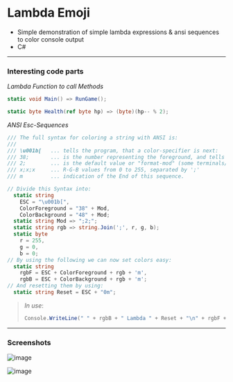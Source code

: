 # Lambda Emoji

- Simple demonstration of simple lambda expressions & ansi sequences to color console output
- C#  

---  
### Interesting code parts

*Lambda Function to call Methods*
```cs
static void Main() => RunGame();

static byte Health(ref byte hp) => (byte)(hp-- % 2);
```

*ANSI Esc-Sequences*
```cs
/// The full syntax for coloring a string with ANSI is:
///
/// \u001b[   ... tells the program, that a color-specifier is next:
/// 38;       ... is the number representing the foreground, and tells the program that an RGB-value follows (other examples: 48 does the same for the background)
/// 2;        ... is the default value or "format-mod" (some terminals/consoles support underlined, or even blinking text) 
/// x;x;x     ... R-G-B values from 0 to 255, separated by ';'
/// m         ... indication of the End of this sequence.

// Divide this Syntax into:
  static string
    ESC = "\u001b[",
    ColorForeground = "38" + Mod,
    ColorBackground = "48" + Mod;
  static string Mod => ";2;";
  static string rgb => string.Join(';', r, g, b);
  static byte
    r = 255,
    g = 0,
    b = 0;
// By using the following we can now set colors easy:
  static string
    rgbF = ESC + ColorForeground + rgb + 'm',
    rgbB = ESC + ColorBackground + rgb + 'm';
// And resetting them by using:
  static string Reset = ESC + "0m";
```
> *In use*:
> ```cs
> Console.WriteLine(" " + rgbB + " Lambda " + Reset + "\n" + rgbF + "  anyone? \n " + Reset);
> ```

---  

### Screenshots  
<!--screenshot-->
![image](https://github.com/IxI-Enki/ginf_projects/assets/138018029/6de894d6-127c-4b4a-8b1e-db5ca549f559)  

![image](https://github.com/IxI-Enki/ginf_projects/assets/138018029/aa0b7b10-a9bc-40aa-95d8-78c8ec96a525)  

 
